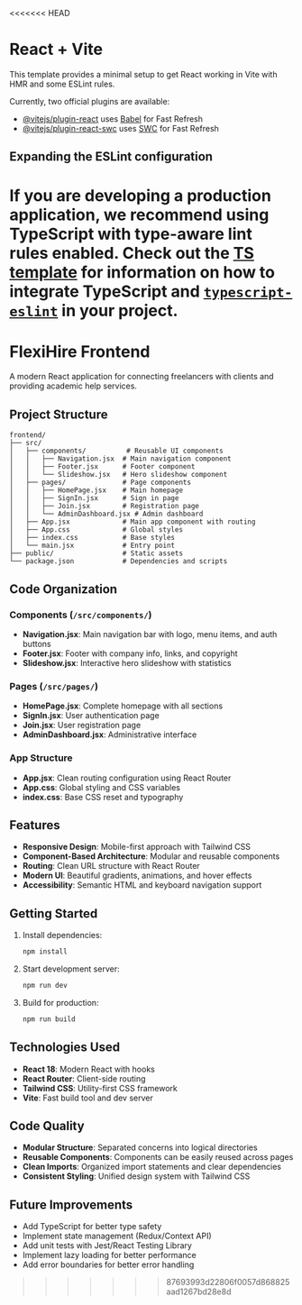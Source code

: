<<<<<<< HEAD
# React + Vite

This template provides a minimal setup to get React working in Vite with HMR and some ESLint rules.

Currently, two official plugins are available:

- [@vitejs/plugin-react](https://github.com/vitejs/vite-plugin-react/blob/main/packages/plugin-react) uses [Babel](https://babeljs.io/) for Fast Refresh
- [@vitejs/plugin-react-swc](https://github.com/vitejs/vite-plugin-react/blob/main/packages/plugin-react-swc) uses [SWC](https://swc.rs/) for Fast Refresh

## Expanding the ESLint configuration

If you are developing a production application, we recommend using TypeScript with type-aware lint rules enabled. Check out the [TS template](https://github.com/vitejs/vite/tree/main/packages/create-vite/template-react-ts) for information on how to integrate TypeScript and [`typescript-eslint`](https://typescript-eslint.io) in your project.
=======
# FlexiHire Frontend

A modern React application for connecting freelancers with clients and providing academic help services.

## Project Structure

```
frontend/
├── src/
│   ├── components/          # Reusable UI components
│   │   ├── Navigation.jsx  # Main navigation component
│   │   ├── Footer.jsx      # Footer component
│   │   └── Slideshow.jsx   # Hero slideshow component
│   ├── pages/              # Page components
│   │   ├── HomePage.jsx    # Main homepage
│   │   ├── SignIn.jsx      # Sign in page
│   │   ├── Join.jsx        # Registration page
│   │   └── AdminDashboard.jsx # Admin dashboard
│   ├── App.jsx             # Main app component with routing
│   ├── App.css             # Global styles
│   ├── index.css           # Base styles
│   └── main.jsx            # Entry point
├── public/                 # Static assets
└── package.json            # Dependencies and scripts
```

## Code Organization

### Components (`/src/components/`)
- **Navigation.jsx**: Main navigation bar with logo, menu items, and auth buttons
- **Footer.jsx**: Footer with company info, links, and copyright
- **Slideshow.jsx**: Interactive hero slideshow with statistics

### Pages (`/src/pages/`)
- **HomePage.jsx**: Complete homepage with all sections
- **SignIn.jsx**: User authentication page
- **Join.jsx**: User registration page
- **AdminDashboard.jsx**: Administrative interface

### App Structure
- **App.jsx**: Clean routing configuration using React Router
- **App.css**: Global styling and CSS variables
- **index.css**: Base CSS reset and typography

## Features

- **Responsive Design**: Mobile-first approach with Tailwind CSS
- **Component-Based Architecture**: Modular and reusable components
- **Routing**: Clean URL structure with React Router
- **Modern UI**: Beautiful gradients, animations, and hover effects
- **Accessibility**: Semantic HTML and keyboard navigation support

## Getting Started

1. Install dependencies:
   ```bash
   npm install
   ```

2. Start development server:
   ```bash
   npm run dev
   ```

3. Build for production:
   ```bash
   npm run build
   ```

## Technologies Used

- **React 18**: Modern React with hooks
- **React Router**: Client-side routing
- **Tailwind CSS**: Utility-first CSS framework
- **Vite**: Fast build tool and dev server

## Code Quality

- **Modular Structure**: Separated concerns into logical directories
- **Reusable Components**: Components can be easily reused across pages
- **Clean Imports**: Organized import statements and clear dependencies
- **Consistent Styling**: Unified design system with Tailwind CSS

## Future Improvements

- Add TypeScript for better type safety
- Implement state management (Redux/Context API)
- Add unit tests with Jest/React Testing Library
- Implement lazy loading for better performance
- Add error boundaries for better error handling
>>>>>>> 87693993d22806f0057d868825aad1267bd28e8d
